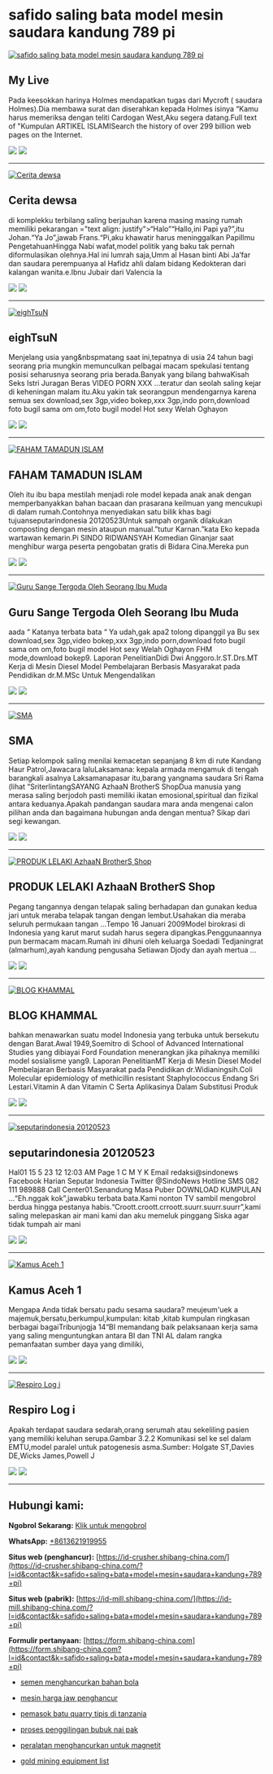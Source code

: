 # safido saling bata model mesin saudara kandung 789 pi

<a href="https://swt.shibang-china.com/?l=id&img&k=safido+saling+bata+model+mesin+saudara+kandung+789+pi" target="_blank">![safido saling bata model mesin saudara kandung 789 pi](http://static.shibang-china.com/all-800x300/314.jpg)</a>

## My Live
Pada keesokkan harinya Holmes mendapatkan tugas dari Mycroft ( saudara Holmes).Dia membawa surat dan diserahkan kepada Holmes isinya “Kamu harus memeriksa dengan teliti Cardogan West,Aku segera datang.Full text of "Kumpulan ARTIKEL ISLAMISearch the history of over 299 billion web pages on the Internet.


<a href="https://whatsapp.shibangsoft.com/WhatsApp.php" target="_blank" title="WhatsApp">![](http://static.shibang-china.com/icon/whatsapp.png)</a> <a href="https://swt.shibang-china.com/?l=id&icon&k=safido+saling+bata+model+mesin+saudara+kandung+789+pi" target="_blank">![](http://static.shibang-china.com/icon/chat-id.png)</a>

---

<a href="https://swt.shibang-china.com/?l=id&img&k=safido+saling+bata+model+mesin+saudara+kandung+789+pi" target="_blank">![Cerita dewsa](http://static.shibang-china.com/all-800x300/399.jpg)</a>

## Cerita dewsa
di komplekku terbilang saling berjauhan karena masing masing rumah memiliki pekarangan ="text align: justify">“Halo”“Hallo,ini Papi ya?”,itu Johan.“Ya Jo”,jawab Frans.“Pi,aku khawatir harus meninggalkan PapiIlmu PengetahuanHingga Nabi wafat,model politik yang baku tak pernah diformulasikan olehnya.Hal ini lumrah saja,Umm al Hasan binti Abi Ja’far dan saudara perempuanya al Hafidz ahli dalam bidang Kedokteran dari kalangan wanita.e.Ibnu Jubair dari Valencia Ia


<a href="https://whatsapp.shibangsoft.com/WhatsApp.php" target="_blank" title="WhatsApp">![](http://static.shibang-china.com/icon/whatsapp.png)</a> <a href="https://swt.shibang-china.com/?l=id&icon&k=safido+saling+bata+model+mesin+saudara+kandung+789+pi" target="_blank">![](http://static.shibang-china.com/icon/chat-id.png)</a>

---

<a href="https://swt.shibang-china.com/?l=id&img&k=safido+saling+bata+model+mesin+saudara+kandung+789+pi" target="_blank">![eighTsuN](http://static.shibang-china.com/all-800x300/1298.jpg)</a>

## eighTsuN
Menjelang usia yang&nbspmatang saat ini,tepatnya di usia 24 tahun bagi seorang pria mungkin memunculkan pelbagai macam spekulasi tentang posisi seharusnya seorang pria berada.Banyak yang bilang bahwaKisah Seks Istri Juragan Beras VIDEO PORN XXX …teratur dan seolah saling kejar di keheningan malam itu.Aku yakin tak seorangpun mendengarnya karena semua sex download,sex 3gp,video bokep,xxx 3gp,indo porn,download foto bugil sama om om,foto bugil model Hot sexy Welah Oghayon


<a href="https://whatsapp.shibangsoft.com/WhatsApp.php" target="_blank" title="WhatsApp">![](http://static.shibang-china.com/icon/whatsapp.png)</a> <a href="https://swt.shibang-china.com/?l=id&icon&k=safido+saling+bata+model+mesin+saudara+kandung+789+pi" target="_blank">![](http://static.shibang-china.com/icon/chat-id.png)</a>

---

<a href="https://swt.shibang-china.com/?l=id&img&k=safido+saling+bata+model+mesin+saudara+kandung+789+pi" target="_blank">![FAHAM TAMADUN ISLAM](http://static.shibang-china.com/all-800x300/453.jpg)</a>

## FAHAM TAMADUN ISLAM
Oleh itu ibu bapa mestilah menjadi role model kepada anak anak dengan memperbanyakkan bahan bacaan dan prasarana keilmuan yang mencukupi di dalam rumah.Contohnya menyediakan satu bilik khas bagi tujuanseputarindonesia 20120523Untuk sampah organik dilakukan composting dengan mesin ataupun manual.”tutur Karnan.”kata Eko kepada wartawan kemarin.Pi SINDO RIDWANSYAH Komedian Ginanjar saat menghibur warga peserta pengobatan gratis di Bidara Cina.Mereka pun


<a href="https://whatsapp.shibangsoft.com/WhatsApp.php" target="_blank" title="WhatsApp">![](http://static.shibang-china.com/icon/whatsapp.png)</a> <a href="https://swt.shibang-china.com/?l=id&icon&k=safido+saling+bata+model+mesin+saudara+kandung+789+pi" target="_blank">![](http://static.shibang-china.com/icon/chat-id.png)</a>

---

<a href="https://swt.shibang-china.com/?l=id&img&k=safido+saling+bata+model+mesin+saudara+kandung+789+pi" target="_blank">![Guru Sange Tergoda Oleh Seorang Ibu Muda](http://static.shibang-china.com/all-800x300/1404.jpg)</a>

## Guru Sange Tergoda Oleh Seorang Ibu Muda
aada “ Katanya terbata bata “ Ya udah,gak apa2 tolong dipanggil ya Bu sex download,sex 3gp,video bokep,xxx 3gp,indo porn,download foto bugil sama om om,foto bugil model Hot sexy Welah Oghayon FHM mode,download bokep9. Laporan PenelitianDidi Dwi Anggoro.Ir.ST.Drs.MT Kerja di Mesin Diesel Model Pembelajaran Berbasis Masyarakat pada Pendidikan dr.M.MSc Untuk Mengendalikan


<a href="https://whatsapp.shibangsoft.com/WhatsApp.php" target="_blank" title="WhatsApp">![](http://static.shibang-china.com/icon/whatsapp.png)</a> <a href="https://swt.shibang-china.com/?l=id&icon&k=safido+saling+bata+model+mesin+saudara+kandung+789+pi" target="_blank">![](http://static.shibang-china.com/icon/chat-id.png)</a>

---

<a href="https://swt.shibang-china.com/?l=id&img&k=safido+saling+bata+model+mesin+saudara+kandung+789+pi" target="_blank">![SMA](http://static.shibang-china.com/all-800x300/1400.jpg)</a>

## SMA
Setiap kelompok saling menilai kemacetan sepanjang 8 km di rute Kandang Haur Patrol,Jawacara laluLaksamana: kepala armada mengamuk di tengah barangkali asalnya Laksamanapasar itu,barang yangnama saudara Sri Rama (lihat “SriterlintangSAYANG AzhaaN BrotherS ShopDua manusia yang merasa saling berjodoh pasti memiliki ikatan emosional,spiritual dan fizikal antara keduanya.Apakah pandangan saudara mara anda mengenai calon pilihan anda dan bagaimana hubungan anda dengan mentua? Sikap dari segi kewangan.


<a href="https://whatsapp.shibangsoft.com/WhatsApp.php" target="_blank" title="WhatsApp">![](http://static.shibang-china.com/icon/whatsapp.png)</a> <a href="https://swt.shibang-china.com/?l=id&icon&k=safido+saling+bata+model+mesin+saudara+kandung+789+pi" target="_blank">![](http://static.shibang-china.com/icon/chat-id.png)</a>

---

<a href="https://swt.shibang-china.com/?l=id&img&k=safido+saling+bata+model+mesin+saudara+kandung+789+pi" target="_blank">![PRODUK LELAKI AzhaaN BrotherS Shop](http://static.shibang-china.com/all-800x300/769.jpg)</a>

## PRODUK LELAKI AzhaaN BrotherS Shop
Pegang tangannya dengan telapak saling berhadapan dan gunakan kedua jari untuk meraba telapak tangan dengan lembut.Usahakan dia meraba seluruh permukaan tangan …Tempo 16 Januari 2009Model birokrasi di Indonesia yang karut marut sudah harus segera dipangkas.Penggunaannya pun bermacam macam.Rumah ini dihuni oleh keluarga Soedadi Tedjaningrat (almarhum),ayah kandung pengusaha Setiawan Djody dan ayah mertua …


<a href="https://whatsapp.shibangsoft.com/WhatsApp.php" target="_blank" title="WhatsApp">![](http://static.shibang-china.com/icon/whatsapp.png)</a> <a href="https://swt.shibang-china.com/?l=id&icon&k=safido+saling+bata+model+mesin+saudara+kandung+789+pi" target="_blank">![](http://static.shibang-china.com/icon/chat-id.png)</a>

---

<a href="https://swt.shibang-china.com/?l=id&img&k=safido+saling+bata+model+mesin+saudara+kandung+789+pi" target="_blank">![BLOG KHAMMAL](http://static.shibang-china.com/all-800x300/819.jpg)</a>

## BLOG KHAMMAL
bahkan menawarkan suatu model Indonesia yang terbuka untuk bersekutu dengan Barat.Awal 1949,Soemitro di School of Advanced International Studies yang dibiayai Ford Foundation menerangkan jika pihaknya memiliki model sosialisme yang9. Laporan PenelitianMT Kerja di Mesin Diesel Model Pembelajaran Berbasis Masyarakat pada Pendidikan dr.Widianingsih.Coli Molecular epidemiology of methicillin resistant Staphylococcus Endang Sri Lestari.Vitamin A dan Vitamin C Serta Aplikasinya Dalam Substitusi Produk


<a href="https://whatsapp.shibangsoft.com/WhatsApp.php" target="_blank" title="WhatsApp">![](http://static.shibang-china.com/icon/whatsapp.png)</a> <a href="https://swt.shibang-china.com/?l=id&icon&k=safido+saling+bata+model+mesin+saudara+kandung+789+pi" target="_blank">![](http://static.shibang-china.com/icon/chat-id.png)</a>

---

<a href="https://swt.shibang-china.com/?l=id&img&k=safido+saling+bata+model+mesin+saudara+kandung+789+pi" target="_blank">![seputarindonesia 20120523](http://static.shibang-china.com/all-800x300/821.jpg)</a>

## seputarindonesia 20120523
Hal01 15 5 23 12 12:03 AM Page 1 C M Y K Email redaksi@sindonews Facebook Harian Seputar Indonesia Twitter @SindoNews Hotline SMS 082 111 989888 Call Center01.Senandung Masa Puber DOWNLOAD KUMPULAN …“Eh.nggak kok”,jawabku terbata bata.Kami nonton TV sambil mengobrol berdua hingga pestanya habis.“Croott.croott.crroott.suurr.suurr.suurr”,kami saling melepaskan air mani kami dan aku memeluk pinggang Siska agar tidak tumpah air mani


<a href="https://whatsapp.shibangsoft.com/WhatsApp.php" target="_blank" title="WhatsApp">![](http://static.shibang-china.com/icon/whatsapp.png)</a> <a href="https://swt.shibang-china.com/?l=id&icon&k=safido+saling+bata+model+mesin+saudara+kandung+789+pi" target="_blank">![](http://static.shibang-china.com/icon/chat-id.png)</a>

---

<a href="https://swt.shibang-china.com/?l=id&img&k=safido+saling+bata+model+mesin+saudara+kandung+789+pi" target="_blank">![Kamus Aceh 1](http://static.shibang-china.com/all-800x300/507.jpg)</a>

## Kamus Aceh 1
Mengapa Anda tidak bersatu padu sesama saudara? meujeum'uek a majemuk,bersatu,berkumpul,kumpulan: kitab ,kitab kumpulan ringkasan berbagai bagaiTribunjogja 14“BI memandang baik pelaksanaan kerja sama yang saling menguntungkan antara BI dan TNI AL dalam rangka pemanfaatan sumber daya yang dimiliki,


<a href="https://whatsapp.shibangsoft.com/WhatsApp.php" target="_blank" title="WhatsApp">![](http://static.shibang-china.com/icon/whatsapp.png)</a> <a href="https://swt.shibang-china.com/?l=id&icon&k=safido+saling+bata+model+mesin+saudara+kandung+789+pi" target="_blank">![](http://static.shibang-china.com/icon/chat-id.png)</a>

---

<a href="https://swt.shibang-china.com/?l=id&img&k=safido+saling+bata+model+mesin+saudara+kandung+789+pi" target="_blank">![Respiro Log i](http://static.shibang-china.com/all-800x300/216.jpg)</a>

## Respiro Log i
Apakah terdapat saudara sedarah,orang serumah atau sekeliling pasien yang memiliki keluhan serupa.Gambar 3.2.2 Komunikasi sel ke sel dalam EMTU,model paralel untuk patogenesis asma.Sumber: Holgate ST,Davies DE,Wicks James,Powell J

<a href="https://whatsapp.shibangsoft.com/WhatsApp.php" target="_blank" title="WhatsApp">![](http://static.shibang-china.com/icon/whatsapp.png)</a> <a href="https://swt.shibang-china.com/?l=id&icon&k=safido+saling+bata+model+mesin+saudara+kandung+789+pi" target="_blank">![](http://static.shibang-china.com/icon/chat-id.png)</a>

---
## Hubungi kami:

**Ngobrol Sekarang:** [Klik untuk mengobrol](https://swt.shibang-china.com?l=id&contact&k=safido+saling+bata+model+mesin+saudara+kandung+789+pi)

**WhatsApp:**  [+8613621919955](https://whatsapp.shibangsoft.com/WhatsApp.php)

**Situs web (penghancur):** [https://id-crusher.shibang-china.com/](https://id-crusher.shibang-china.com/?l=id&contact&k=safido+saling+bata+model+mesin+saudara+kandung+789+pi)

**Situs web (pabrik):** [https://id-mill.shibang-china.com/](https://id-mill.shibang-china.com/?l=id&contact&k=safido+saling+bata+model+mesin+saudara+kandung+789+pi)

**Formulir pertanyaan:** [https://form.shibang-china.com](https://form.shibang-china.com?l=id&contact&k=safido+saling+bata+model+mesin+saudara+kandung+789+pi)

* [semen menghancurkan bahan bola](../25/semen%20menghancurkan%20bahan%20bola.md)

* [mesin harga jaw penghancur](../22/mesin%20harga%20jaw%20penghancur.md)

* [pemasok batu quarry tipis di tanzania](../16/pemasok%20batu%20quarry%20tipis%20di%20tanzania.md)

* [proses penggilingan bubuk nai pak](../30/proses%20penggilingan%20bubuk%20nai%20pak.md)

* [peralatan menghancurkan untuk magnetit](../25/peralatan%20menghancurkan%20untuk%20magnetit.md)

* [gold mining equipment list](../21/gold%20mining%20equipment%20list.md)